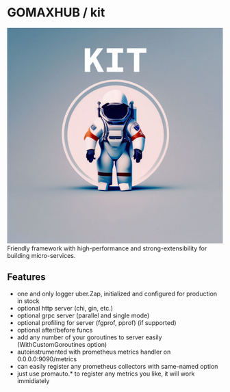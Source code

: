 # GOMAXHUB / kit
![kit.jpg](logo.jpg)
Friendly framework with high-performance and strong-extensibility for building micro-services.

## Features
- one and only logger uber.Zap, initialized and configured for production in stock
- optional http server (chi, gin, etc.)
- optional grpc server (parallel and single mode)
- optional profiling for server (fgprof, pprof) (if supported)
- optional after/before funcs
- add any number of your goroutines to server easily (WithCustomGoroutines option)
- autoinstrumented with prometheus metrics handler on 0.0.0.0:9090/metrics
- can easily register any prometheus collectors with same-named option
- just use promauto.* to register any metrics you like, it will work immidiately
